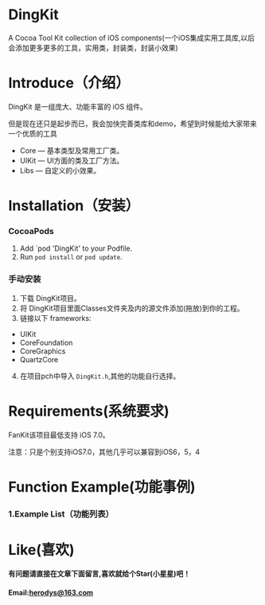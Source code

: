 # DingKit
A Cocoa Tool Kit collection of iOS components(一个iOS集成实用工具库,以后会添加更多更多的工具，实用类，封装类，封装小效果)


Introduce（介绍）
==============

DingKit 是一组庞大、功能丰富的 iOS 组件。

但是现在还只是起步而已，我会加快完善类库和demo，希望到时候能给大家带来一个优质的工具

* Core 			— 基本类型及常用工厂类。
* UIKit		 	— UI方面的类及工厂方法。
* Libs		 	— 自定义的小效果。

Installation（安装）
==============
### CocoaPods

1. Add `pod 'DingKit' to your Podfile.
2. Run `pod install` or `pod update`.

### 手动安装

1. 下载 DingKit项目。
2. 将 DingKit项目里面Classes文件夹及内的源文件添加(拖放)到你的工程。
3. 链接以下 frameworks:
* UIKit
* CoreFoundation
* CoreGraphics
* QuartzCore
4. 在项目pch中导入 `DingKit.h`,其他的功能自行选择。

Requirements(系统要求)
==============
FanKit该项目最低支持 iOS 7.0。

注意：只是个别支持iOS7.0，其他几乎可以兼容到iOS6，5，4


Function Example(功能事例)
==============
### 1.Example List（功能列表）


Like(喜欢)
==============
#### 有问题请直接在文章下面留言,喜欢就给个Star(小星星)吧！ 
#### Email:herodys@163.com
